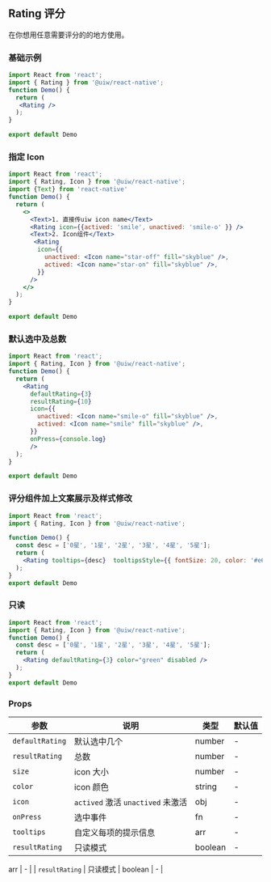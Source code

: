Rating 评分
---

在你想用任意需要评分的的地方使用。


### 基础示例

```jsx mdx:preview&background=#bebebe29
import React from 'react';
import { Rating } from '@uiw/react-native';
function Demo() {
  return (
   <Rating />
  );
}

export default Demo

```

### 指定 Icon

```jsx mdx:preview&background=#bebebe29
import React from 'react';
import { Rating, Icon } from '@uiw/react-native';
import {Text} from 'react-native'
function Demo() {
  return (
    <>
      <Text>1. 直接传uiw icon name</Text>
      <Rating icon={{actived: 'smile', unactived: 'smile-o' }} />
      <Text>2. Icon组件</Text>
       <Rating
        icon={{
          unactived: <Icon name="star-off" fill="skyblue" />,
          actived: <Icon name="star-on" fill="skyblue" />,
        }}
      />
    </>
  );
}

export default Demo
```

### 默认选中及总数

```jsx mdx:preview&background=#bebebe29
import React from 'react';
import { Rating, Icon } from '@uiw/react-native';
function Demo() {
  return (
    <Rating
      defaultRating={3}
      resultRating={10}
      icon={{
        unactived: <Icon name="smile-o" fill="skyblue" />,
        actived: <Icon name="smile" fill="skyblue" />,
      }}
      onPress={console.log}
      />
  );
}

export default Demo
```

### 评分组件加上文案展示及样式修改

```jsx mdx:preview&background=#bebebe29
import React from 'react';
import { Rating, Icon } from '@uiw/react-native';

function Demo() {
  const desc = ['0星', '1星', '2星', '3星', '4星', '5星'];
  return (
    <Rating tooltips={desc}  tooltipsStyle={{ fontSize: 20, color: '#e6c45d' }} />
  );
}
export default Demo
```

### 只读

```jsx mdx:preview&background=#bebebe29
import React from 'react';
import { Rating, Icon } from '@uiw/react-native';
function Demo() {
  const desc = ['0星', '1星', '2星', '3星', '4星', '5星'];
  return (
    <Rating defaultRating={3} color="green" disabled />
  );
}
export default Demo
```

### Props


| 参数 | 说明 | 类型 | 默认值 |
|------|------|-----|------|
| `defaultRating` | 默认选中几个 | number | - |
| `resultRating` | 总数 | number | - |
| `size` | icon 大小 | number | - |
| `color` | icon 颜色 | string | - |
| `icon` | `actived` 激活 `unactived` 未激活 | obj | - |
| `onPress` | 选中事件 | fn | - |
| `tooltips` | 自定义每项的提示信息 | arr | - |
| `resultRating` | 只读模式 | boolean | - |

 arr | - |
| `resultRating` | 只读模式 | boolean | - |

